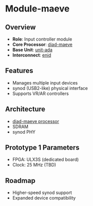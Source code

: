 # Module-maeve

## Overview

- **Role**: Input controller module
- **Core Processor**: [diad-maeve](../../processors/maeve/maeve.md)
- **Base Unit**: [unit-ada](../../units/ada/ada.md)
- **Interconnect**: [enid](../../interfaces/enid/enid.md)

## Features

- Manages multiple input devices
- synod (USB2-like) physical interface
- Supports VR/AR controllers

## Architecture

- [diad-maeve processor](../../processors/maeve/maeve.md)
- SDRAM
- synod PHY

## Prototype 1 Parameters

- FPGA: ULX3S (dedicated board)
- Clock: 25 MHz (TBD)

## Roadmap

- Higher-speed synod support
- Expanded device compatibility

